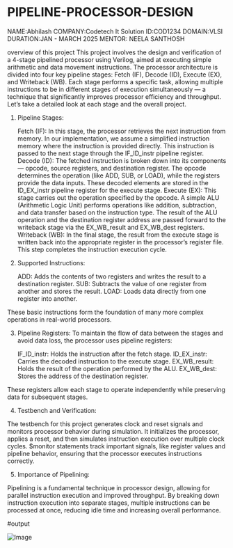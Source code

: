 # PIPELINE-PROCESSOR-DESIGN


NAME:Abhilash
COMPANY:Codetech It Solution
ID:COD1234
DOMAIN:VLSI
DURATION:JAN - MARCH 2025
MENTOR: NEELA SANTHOSH

overview of this project 
This project involves the design and verification of a 4-stage pipelined processor using Verilog, aimed at executing simple arithmetic and data movement instructions. The processor architecture is divided into four key pipeline stages: Fetch (IF), Decode (ID), Execute (EX), and Writeback (WB). Each stage performs a specific task, allowing multiple instructions to be in different stages of execution simultaneously — a technique that significantly improves processor efficiency and throughput. Let’s take a detailed look at each stage and the overall project.

1. Pipeline Stages:

    Fetch (IF): In this stage, the processor retrieves the next instruction from memory. In our implementation, we assume a simplified instruction memory where the instruction is provided directly. This instruction is passed to the next stage through the IF_ID_instr pipeline register.
    Decode (ID): The fetched instruction is broken down into its components — opcode, source registers, and destination register. The opcode determines the operation (like ADD, SUB, or LOAD), while the registers provide the data inputs. These decoded elements are stored in the ID_EX_instr pipeline register for the execute stage.
    Execute (EX): This stage carries out the operation specified by the opcode. A simple ALU (Arithmetic Logic Unit) performs operations like addition, subtraction, and data transfer based on the instruction type. The result of the ALU operation and the destination register address are passed forward to the writeback stage via the EX_WB_result and EX_WB_dest registers.
    Writeback (WB): In the final stage, the result from the execute stage is written back into the appropriate register in the processor’s register file. This step completes the instruction execution cycle.

2. Supported Instructions:

    ADD: Adds the contents of two registers and writes the result to a destination register.
    SUB: Subtracts the value of one register from another and stores the result.
    LOAD: Loads data directly from one register into another.

These basic instructions form the foundation of many more complex operations in real-world processors.

3. Pipeline Registers:
To maintain the flow of data between the stages and avoid data loss, the processor uses pipeline registers:

    IF_ID_instr: Holds the instruction after the fetch stage.
    ID_EX_instr: Carries the decoded instruction to the execute stage.
    EX_WB_result: Holds the result of the operation performed by the ALU.
    EX_WB_dest: Stores the address of the destination register.

These registers allow each stage to operate independently while preserving data for subsequent stages.

4. Testbench and Verification:

The testbench for this project generates clock and reset signals and monitors processor behavior during simulation. It initializes the processor, applies a reset, and then simulates instruction execution over multiple clock cycles. $monitor statements track important signals, like register values and pipeline behavior, ensuring that the processor executes instructions correctly.

5. Importance of Pipelining:

Pipelining is a fundamental technique in processor design, allowing for parallel instruction execution and improved throughput. By breaking down instruction execution into separate stages, multiple instructions can be processed at once, reducing idle time and increasing overall performance.



#output

![Image](https://github.com/user-attachments/assets/2499cb6e-c5b7-4171-a278-37ed6401a2b3)
